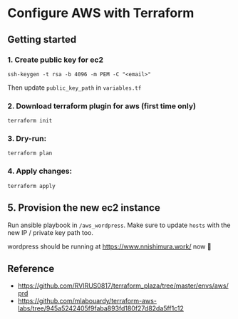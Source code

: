 # Configure AWS with Terraform

## Getting started

### 1. Create public key for ec2

```
ssh-keygen -t rsa -b 4096 -m PEM -C "<email>"
```

Then update `public_key_path` in `variables.tf`

### 2. Download terraform plugin for aws (first time only)

```
terraform init
```

### 3. Dry-run:

```
terraform plan
```

### 4. Apply changes:

```
terraform apply
```

## 5. Provision the new ec2 instance

Run ansible playbook in `/aws_wordpress`. Make sure to update `hosts` with the new IP / private key path too.

wordpress should be running at https://www.nnishimura.work/ now :tada:

## Reference

* https://github.com/RVIRUS0817/terraform_plaza/tree/master/envs/aws/prd
* https://github.com/mlabouardy/terraform-aws-labs/tree/945a5242405f9faba893fd180f27d82da5ff1c12
